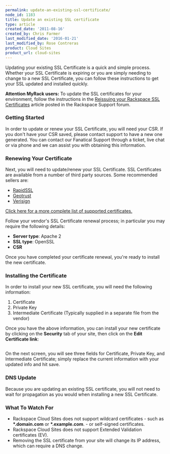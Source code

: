 ```yaml
---
permalink: update-an-existing-ssl-certificate/
node_id: 1183
title: Update an existing SSL certificate
type: article
created_date: '2011-08-16'
created_by: Chris Farmer
last_modified_date: '2016-01-21'
last_modified_by: Rose Contreras
product: Cloud Sites
product_url: cloud-sites
---
```


Updating your existing SSL Certificate is a quick and simple process.
Whether your SSL Certificate is expiring or you are simply needing to
change to a new SSL Certificate, you can follow these instructions to
get your SSL updated and installed quickly.

**Attention MyRack users:** To update the SSL certificates for your
environment, follow the instructions in the [Reissuing your Rackspace SSL Certificates](https://community.rackspace.com/products/f/43/t/4478)
article posted in the Rackspace Support forum.

### Getting Started

In order to update or renew your SSL Certificate, you will need your
CSR. If you don't have your CSR saved, please contact support to have a
new one generated. You can contact our Fanatical Support through a
ticket, live chat or via phone and we can assist you with obtaining this
information.

### Renewing Your Certificate

Next, you will need to update/renew your SSL Certificate. SSL
Certificates are available from a number of third party sources. Some
recommended sellers are:

-  [RapidSSL](http://www.rapidssl.com)
-  [Geotrust](http://www.geotrust.com)
-  [Verisign](http://www.verisign.com)

[Click here for a more complete list of supported certificates.](/how-to/supported-ssl-certificates-on-cloud-sites)

Follow your vendor's SSL Certificate renewal process; in particular you
may require the following details:

-   **Server type**: Apache 2
-   **SSL type**: OpenSSL
-   **CSR**

Once you have completed your certificate renewal, you're ready to install the new certificate.

### Installing the Certificate

In order to install your new SSL certificate, you will need the following information:

1.  Certificate
2.  Private Key
3.  Intermediate Certificate (Typically supplied in a separate file from
    the vendor)

Once you have the above information, you can install your new
certificate by clicking on the **Security** tab of your site, then click on
the **Edit Certificate link**:

<img src="{% asset_path cloud-sites/update-an-existing-ssl-certificate/Edit%20Certificate.png %}" alt="" />

On the next screen, you will see three fields for Certificate, Private
Key, and Intermediate Certificate; simply replace the current
information with your updated info and hit save.

### DNS Update

Because you are updating an existing SSL certificate, you will not need
to wait for propagation as you would when installing a new SSL
Certificate.

### What To Watch For

-   Rackspace Cloud Sites does not support wildcard certificates - such
    as **\*.domain.com** or **\*.example.com**. - or
    self-signed certificates.
-   Rackspace Cloud Sites does not support Extended Validation
    certificates (EV).
-   Removing the SSL certificate from your site will change its IP
    address, which can require a DNS change.
